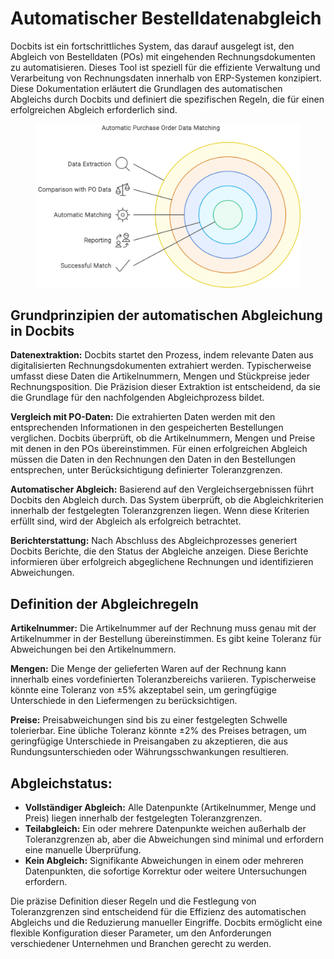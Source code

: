 # Automatischer Bestelldatenabgleich

Docbits ist ein fortschrittliches System, das darauf ausgelegt ist, den Abgleich von Bestelldaten (POs) mit eingehenden Rechnungsdokumenten zu automatisieren. Dieses Tool ist speziell für die effiziente Verwaltung und Verarbeitung von Rechnungsdaten innerhalb von ERP-Systemen konzipiert. Diese Dokumentation erläutert die Grundlagen des automatischen Abgleichs durch Docbits und definiert die spezifischen Regeln, die für einen erfolgreichen Abgleich erforderlich sind.

<figure><img src="../../.gitbook/assets/Automatic Purchase Order Data Matching.svg" alt=""><figcaption></figcaption></figure>

## **Grundprinzipien der automatischen Abgleichung in Docbits**

**Datenextraktion:** Docbits startet den Prozess, indem relevante Daten aus digitalisierten Rechnungsdokumenten extrahiert werden. Typischerweise umfasst diese Daten die Artikelnummern, Mengen und Stückpreise jeder Rechnungsposition. Die Präzision dieser Extraktion ist entscheidend, da sie die Grundlage für den nachfolgenden Abgleichprozess bildet.

**Vergleich mit PO-Daten:** Die extrahierten Daten werden mit den entsprechenden Informationen in den gespeicherten Bestellungen verglichen. Docbits überprüft, ob die Artikelnummern, Mengen und Preise mit denen in den POs übereinstimmen. Für einen erfolgreichen Abgleich müssen die Daten in den Rechnungen den Daten in den Bestellungen entsprechen, unter Berücksichtigung definierter Toleranzgrenzen.

**Automatischer Abgleich:** Basierend auf den Vergleichsergebnissen führt Docbits den Abgleich durch. Das System überprüft, ob die Abgleichkriterien innerhalb der festgelegten Toleranzgrenzen liegen. Wenn diese Kriterien erfüllt sind, wird der Abgleich als erfolgreich betrachtet.

**Berichterstattung:** Nach Abschluss des Abgleichprozesses generiert Docbits Berichte, die den Status der Abgleiche anzeigen. Diese Berichte informieren über erfolgreich abgeglichene Rechnungen und identifizieren Abweichungen.

## **Definition der Abgleichregeln**

**Artikelnummer:** Die Artikelnummer auf der Rechnung muss genau mit der Artikelnummer in der Bestellung übereinstimmen. Es gibt keine Toleranz für Abweichungen bei den Artikelnummern.

**Mengen:** Die Menge der gelieferten Waren auf der Rechnung kann innerhalb eines vordefinierten Toleranzbereichs variieren. Typischerweise könnte eine Toleranz von ±5% akzeptabel sein, um geringfügige Unterschiede in den Liefermengen zu berücksichtigen.

**Preise:** Preisabweichungen sind bis zu einer festgelegten Schwelle tolerierbar. Eine übliche Toleranz könnte ±2% des Preises betragen, um geringfügige Unterschiede in Preisangaben zu akzeptieren, die aus Rundungsunterschieden oder Währungsschwankungen resultieren.

## **Abgleichstatus:**

* **Vollständiger Abgleich:** Alle Datenpunkte (Artikelnummer, Menge und Preis) liegen innerhalb der festgelegten Toleranzgrenzen.
* **Teilabgleich:** Ein oder mehrere Datenpunkte weichen außerhalb der Toleranzgrenzen ab, aber die Abweichungen sind minimal und erfordern eine manuelle Überprüfung.
* **Kein Abgleich:** Signifikante Abweichungen in einem oder mehreren Datenpunkten, die sofortige Korrektur oder weitere Untersuchungen erfordern.

Die präzise Definition dieser Regeln und die Festlegung von Toleranzgrenzen sind entscheidend für die Effizienz des automatischen Abgleichs und die Reduzierung manueller Eingriffe. Docbits ermöglicht eine flexible Konfiguration dieser Parameter, um den Anforderungen verschiedener Unternehmen und Branchen gerecht zu werden.
